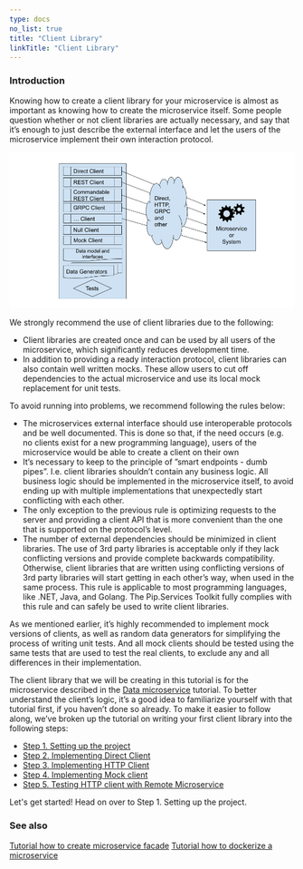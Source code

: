 ```yaml
---
type: docs
no_list: true
title: "Client Library"
linkTitle: "Client Library" 
---
```


### Introduction

Knowing how to create a client library for your microservice is almost as important as knowing how to create the microservice itself. Some people question whether or not client libraries are actually necessary, and say that it’s enough to just describe the external interface and let the users of the microservice implement their own interaction protocol.

![Client Library Diagram](/images/tutorials/client_library/client_library_diagram.png)

We strongly recommend the use of client libraries due to the following:

- Client libraries are created once and can be used by all users of the microservice, which significantly reduces development time.
- In addition to providing a ready interaction protocol, client libraries can also contain well written mocks. These allow users to cut off dependencies to the actual microservice and use its local mock replacement for unit tests.

To avoid running into problems, we recommend following the rules below:

- The microservices external interface should use interoperable protocols and be well documented. This is done so that, if the need occurs (e.g. no clients exist for a new programming language), users of the microservice would be able to create a client on their own
- It’s necessary to keep to the principle of ”smart endpoints - dumb pipes”. I.e. client libraries shouldn’t contain any business logic. All business logic should be implemented in the microservice itself, to avoid ending up with multiple implementations that unexpectedly start conflicting with each other.
- The only exception to the previous rule is optimizing requests to the server and providing a client API that is more convenient than the one that is supported on the protocol’s level.
- The number of external dependencies should be minimized in client libraries. The use of 3rd party libraries is acceptable only if they lack conflicting versions and provide complete backwards compatibility. Otherwise, client libraries that are written using conflicting versions of 3rd party libraries will start getting in each other’s way, when used in the same process. This rule is applicable to most programming languages, like .NET, Java, and Golang. The Pip.Services Toolkit fully complies with this rule and can safely be used to write client libraries.

As we mentioned earlier, it’s highly recommended to implement mock versions of clients, as well as random data generators for simplifying the process of writing unit tests. And all mock clients should be tested using the same tests that are used to test the real clients, to exclude any and all differences in their implementation.

The client library that we will be creating in this tutorial is for the microservice described in the [Data microservice](../data_microservice) tutorial. To better understand the client’s logic, it’s a good idea to familiarize yourself with that tutorial first, if you haven’t done so already. 
To make it easier to follow along, we’ve broken up the tutorial on writing your first client library into the following steps:

- [Step 1. Setting up the project](step1)
- [Step 2. Implementing Direct Client](step2)
- [Step 3. Implementing HTTP Client](step3)
- [Step 4. Implementing Mock client](step4)
- [Step 5. Testing HTTP client with Remote Microservice](step5)

Let's get started! Head on over to Step 1. Setting up the project.

### See also

[Tutorial how to create microservice facade](../microservice_facade)
[Tutorial how to dockerize a microservice](../microservice_dockerization)